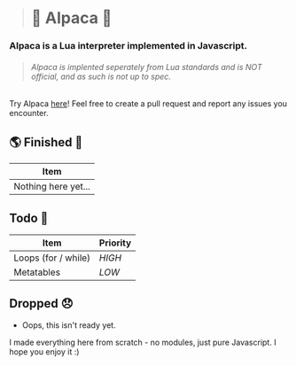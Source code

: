 > # 🎉 Alpaca 🦙
### Alpaca is a Lua interpreter implemented in Javascript.
> ###### Alpaca is implented seperately from Lua standards and is NOT official, and as such is not up to spec.

Try Alpaca [here](https://Battledash-2.github.io/Alpaca/editor)! Feel free to create a pull request and report any issues you encounter.

## 🌎 Finished 🎉
|Item                |
|--------------------|
|Nothing here yet... |

## Todo 🧪
|Item|Priority|
|----|--------|
|Loops (for / while)|*HIGH*|
|Metatables|*LOW*|

## Dropped 😞
- Oops, this isn't ready yet.

I made everything here from scratch - no modules, just pure Javascript. I hope you enjoy it :)